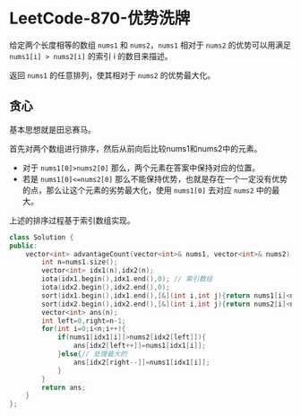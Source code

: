 # LeetCode-870-优势洗牌

给定两个长度相等的数组 `nums1` 和 `nums2`，`nums1` 相对于 `nums2` 的优势可以用满足 `nums1[i] > nums2[i]` 的索引 i 的数目来描述。

返回 `nums1` 的任意排列，使其相对于 `nums2` 的优势最大化。

## 贪心

基本思想就是田忌赛马。

首先对两个数组进行排序，然后从前向后比较nums1和nums2中的元素。

- 对于 `nums1[0]>nums2[0]` 那么，两个元素在答案中保持对应的位置。
- 若是 `nums1[0]<=nums2[0]` 那么不能保持优势，也就是存在一个一定没有优势的点，那么让这个元素的劣势最大化，使用 `nums1[0]` 去对应 `nums2` 中的最大。

上述的排序过程基于索引数组实现。

```C++
class Solution {
public:
    vector<int> advantageCount(vector<int>& nums1, vector<int>& nums2) {
        int n=nums1.size();
        vector<int> idx1(n),idx2(n);
        iota(idx1.begin(),idx1.end(),0); // 索引数组
        iota(idx2.begin(),idx2.end(),0);
        sort(idx1.begin(),idx1.end(),[&](int i,int j){return nums1[i]<nums1[j];});
        sort(idx2.begin(),idx2.end(),[&](int i,int j){return nums2[i]<nums2[j];});
        vector<int> ans(n);
        int left=0,right=n-1;
        for(int i=0;i<n;i++){
            if(nums1[idx1[i]]>nums2[idx2[left]]){
                ans[idx2[left++]]=nums1[idx1[i]];
            }else{// 处理最大的
                ans[idx2[right--]]=nums1[idx1[i]];
            }
        }
        return ans;
    }
};
```
